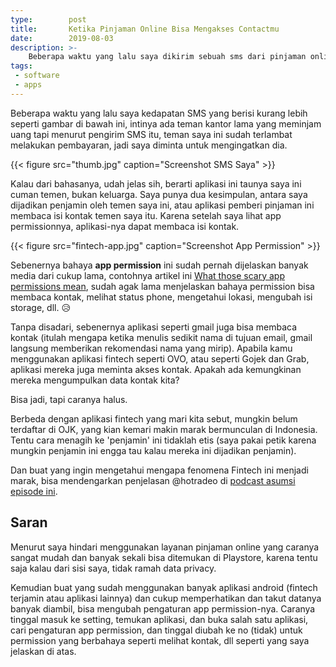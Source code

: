 ```yaml
---
type:        post
title:       Ketika Pinjaman Online Bisa Mengakses Contactmu
date:        2019-08-03
description: >-
    Beberapa waktu yang lalu saya dikirim sebuah sms dari pinjaman online. Ada seseorang yang saya kenal yang meminjam uang dan belum membayarkannya. 
tags:
 - software
 - apps
---
```


Beberapa waktu yang lalu saya kedapatan SMS yang berisi kurang lebih seperti gambar di bawah ini, intinya ada teman kantor lama yang meminjam uang tapi menurut pengirim SMS itu, teman saya ini sudah terlambat melakukan pembayaran, jadi saya diminta untuk mengingatkan dia. 

{{< figure
    src="thumb.jpg" 
    caption="Screenshot SMS Saya" >}}

Kalau dari bahasanya, udah jelas sih, berarti aplikasi ini taunya saya ini cuman temen, bukan keluarga. Saya punya dua kesimpulan, antara saya dijadikan penjamin oleh temen saya ini, atau aplikasi pemberi pinjaman ini membaca isi kontak temen saya itu. Karena setelah saya lihat app permissionnya, aplikasi-nya dapat membaca isi kontak.

{{< figure
    src="fintech-app.jpg" 
    caption="Screenshot App Permission" >}}

Sebenernya bahaya **app permission** ini sudah pernah dijelaskan banyak media dari cukup lama, contohnya artikel ini [What those scary app permissions mean][1], sudah agak lama menjelaskan bahaya permission bisa membaca kontak, melihat status phone, mengetahui lokasi, mengubah isi storage, dll. 😥

Tanpa disadari, sebenernya aplikasi seperti gmail juga bisa membaca kontak (itulah mengapa ketika menulis sedikit nama di tujuan email, gmail langsung memberikan rekomendasi nama yang mirip). Apabila kamu menggunakan aplikasi fintech seperti OVO, atau seperti Gojek dan Grab, aplikasi mereka juga meminta akses kontak. Apakah ada kemungkinan mereka mengumpulkan data kontak kita? 

Bisa jadi, tapi caranya halus.  

Berbeda dengan aplikasi fintech yang mari kita sebut, mungkin belum terdaftar di OJK, yang kian kemari makin marak bermunculan di Indonesia. Tentu cara menagih ke 'penjamin' ini tidaklah etis (saya pakai petik karena mungkin penjamin ini engga tau kalau mereka ini dijadikan penjamin). 

Dan buat yang ingin mengetahui mengapa fenomena Fintech ini menjadi marak, bisa mendengarkan penjelasan @hotradeo di [podcast asumsi episode ini][2]. 

## Saran

Menurut saya hindari menggunakan layanan pinjaman online yang caranya sangat mudah dan banyak sekali bisa ditemukan di Playstore, karena tentu saja kalau dari sisi saya, tidak ramah data privacy. 

Kemudian buat yang sudah menggunakan banyak aplikasi android (fintech terjamin atau aplikasi lainnya) dan cukup memperhatikan dan takut datanya banyak diambil, bisa mengubah pengaturan app permission-nya. Caranya tinggal masuk ke setting, temukan aplikasi, dan buka salah satu aplikasi, cari pengaturan app permission, dan tinggal diubah ke no (tidak) untuk permission yang berbahaya seperti melihat kontak, dll seperti yang saya jelaskan di atas.

[1]: https://www.androidcentral.com/look-application-permissions
[2]: https://open.spotify.com/episode/3RV9NgIGr9eAHoCiuXohag?si=00P_wqtBTyCTzWBf2VsXcg